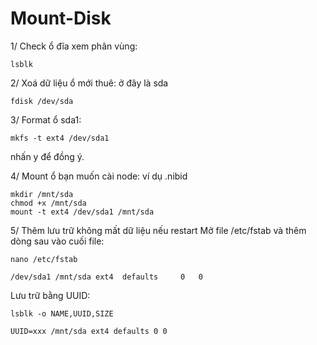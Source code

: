# Mount-Disk

1/ Check ổ đĩa xem phân vùng:

    lsblk

2/ Xoá dữ liệu ổ mới thuê: ở đây là sda

    fdisk /dev/sda

3/ Format ổ sda1:

    mkfs -t ext4 /dev/sda1
    
nhấn y để đồng ý.

4/ Mount ổ bạn muốn cài node: ví dụ .nibid

    mkdir /mnt/sda
    chmod +x /mnt/sda
    mount -t ext4 /dev/sda1 /mnt/sda
    
5/ Thêm lưu trữ không mất dữ liệu nếu restart
Mở file /etc/fstab và thêm dòng sau vào cuối file:

    nano /etc/fstab
    
    /dev/sda1 /mnt/sda ext4  defaults     0   0
    
    
Lưu trữ bằng UUID:

    lsblk -o NAME,UUID,SIZE
    
    UUID=xxx /mnt/sda ext4 defaults 0 0
